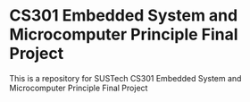 # CS301 Embedded System and Microcomputer Principle Final Project
 This is a repository for SUSTech CS301 Embedded System and Microcomputer Principle Final Project

